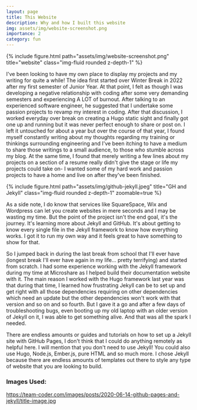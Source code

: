 ```yaml
---
layout: page
title: This Website
description: Why and how I built this website 
img: assets/img/website-screenshot.png
importance: 2
category: fun
---
```


<div class="container">
    <div class="row">
        <div class="col-sm mt-3 mt-md-0">
            {% include figure.html path="assets/img/website-screenshot.png" title="website" class="img-fluid rounded z-depth-1" %}
        </div>
    </div>
</div>

I've been looking to have my own place to display my projects and my writing for quite a while! The idea first started over Winter Break in 2022 after my first semester of Junior Year. At that point, I felt as though I was developing a negative relationship with coding after some very demanding semesters and experiencing A LOT of burnout. After talking to an experienced software engineer, he suggested that I undertake some passion projects to revamp my interest in coding. After that discussion, I worked everyday over break on creating a Hugo static sight and finally got one up and running but it was never perfect enough to share or post on. I left it untouched for about a year but over the course of that year, I found myself constantly writing about my thoughts regarding my training or thinkings surrounding engineering and I've been itching to have a medium to share those writings to a small audience, to those who stumble across my blog. At the same time, I found that merely writing a few lines about my projects on a section of a resume really didn't give the stage or life my projects could take on- I wanted some of my hard work and passion projects to have a home and live on after they've been finished. 

<div class="container">
    <div class="row">
        <div class="col-sm mt-3 mt-md-0">
            {% include figure.html path="assets/img/github-jekyll.jpeg" title="GH and Jekyll" class="img-fluid rounded z-depth-1" zoomable=true %}
        </div>
    </div>
</div>

As a side note, I do know that services like SquareSpace, Wix and Wordpress can let you create websites in mere seconds and I may be wasting my time. But the point of the project isn't the end goal, it's the journey. It's learning more about Jekyll and GitHub. It's about getting to know every single file in the Jekyll framework to know how everything works. I got it to run my own way and it feels great to have something to show for that. 

So I jumped back in during the last break from school that I'll ever have (longest break I'll ever have again in my life… pretty terrifying) and started from scratch. I had some experience working with the Jekyll framework during my time at Microshare as I helped build their documentation website with it. The main reason I worked with the Hugo framework last year was that during that time, I learned how frustrating Jekyll can be to set up and get right with all those dependencies requiring on other dependencies which need an update but the other dependencies won't work with that version and so on and so fourth. But I gave it a go and after a few days of troubleshooting bugs, even booting up my old laptop with an older version of Jekyll on it, I was able to get something alive. And that was all the spark I needed. 

There are endless amounts or guides and tutorials on how to set up a Jekyll site with GitHub Pages, I don't think that I could do anything remotely as helpful here. I will mention that you don't need to use Jekyll! You could also use Hugo, Node.js, Ember.js, pure HTML and so much more. I chose Jekyll because there are endless amounts of templates out there to style any type of website that you are looking to build. 

### Images Used:
https://team-coder.com/images/posts/2020-06-14-github-pages-and-jekyll/title-image.jpg

